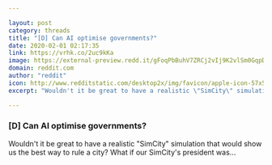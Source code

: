 ```yaml
---

layout: post
category: threads
title: "[D] Can AI optimise governments?"
date: 2020-02-01 02:17:35
link: https://vrhk.co/2uc9kKa
image: https://external-preview.redd.it/gFoqPbBuhV7ZRCj2vIj9K2vlSm0GqpD5oZOn8mKlSzU.jpg?width=1200&height=628.272251309&auto=webp&s=af3034b86dbbcb099910a2a757ded9c6d5a2db18
domain: reddit.com
author: "reddit"
icon: http://www.redditstatic.com/desktop2x/img/favicon/apple-icon-57x57.png
excerpt: "Wouldn't it be great to have a realistic \"SimCity\" simulation that would show us the best way to rule a city? What if our SimCity's president was..."

---
```


### [D] Can AI optimise governments?

Wouldn't it be great to have a realistic "SimCity" simulation that would show us the best way to rule a city? What if our SimCity's president was...